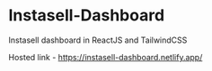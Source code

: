 # Instasell-Dashboard
Instasell dashboard in ReactJS and TailwindCSS

Hosted link - https://instasell-dashboard.netlify.app/
